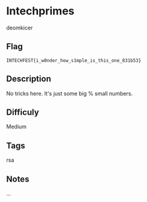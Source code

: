 # Intechprimes

deomkicer

## Flag

```
INTECHFEST{i_w0nder_how_s1mple_is_this_one_831b53}
```

## Description

No tricks here. It's just some big % small numbers.

## Difficuly

Medium

## Tags

rsa

## Notes

...
